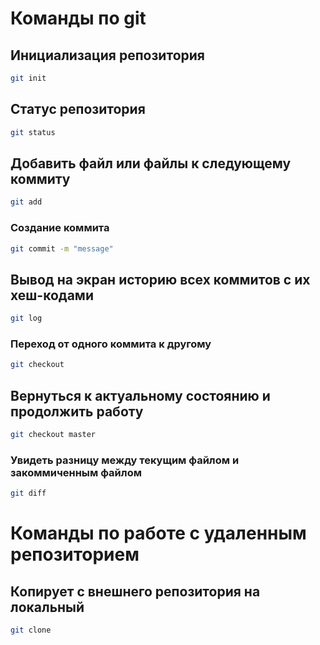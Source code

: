 # Команды по git

## Инициализация репозитория

```sh
git init
```

## Статус репозитория

```sh
git status
```

## Добавить файл или файлы к следующему коммиту

```sh
git add
```

### Создание коммита

```sh
git commit -m "message"
```
## Вывод на экран историю всех коммитов с их хеш-кодами

```sh
git log
```

### Переход от одного коммита к другому

```sh
git checkout
```

## Вернуться к актуальному состоянию и продолжить работу

```sh
git checkout master
```

### Увидеть разницу между текущим файлом и закоммиченным файлом

```sh
git diff
```
# Команды по работе с удаленным репозиторием

## Копирует с внешнего репозитория на локальный
```sh
git clone
```

## 
